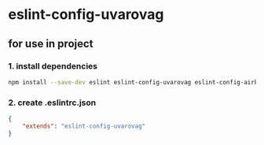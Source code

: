 # eslint-config-uvarovag

## for use in project

### 1. install dependencies

```bash
npm install --save-dev eslint eslint-config-uvarovag eslint-config-airbnb eslint-plugin-react eslint-plugin-react-hooks eslint-plugin-import eslint-plugin-jsx-a11y @typescript-eslint/eslint-plugin @typescript-eslint/parser eslint-plugin-prettier eslint-config-prettier
```

### 2. create .eslintrc.json

```json
{
    "extends": "eslint-config-uvarovag"
}
```
